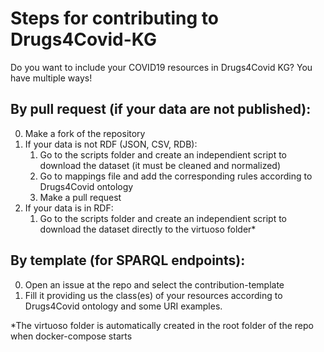 # Steps for contributing to Drugs4Covid-KG

Do you want to include your COVID19 resources in Drugs4Covid KG? You have multiple ways!


## By pull request (if your data are not published):

0) Make a fork of the repository
1) If your data is not RDF (JSON, CSV, RDB):
    1) Go to the scripts folder and create an independient script to download the dataset (it must be cleaned and normalized)
    2) Go to mappings file and add the corresponding rules according to Drugs4Covid ontology
    3) Make a pull request
2) If your data is in RDF:
    1) Go to the scripts folder and create an independient script to download the dataset directly to the virtuoso folder*

## By template (for SPARQL endpoints):

0) Open an issue at the repo and select the contribution-template
1) Fill it providing us the class(es) of your resources according to Drugs4Covid ontology and some URI examples.


*The virtuoso folder is automatically created in the root folder of the repo when docker-compose starts
